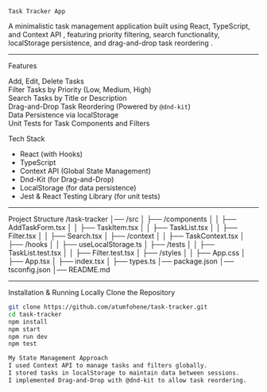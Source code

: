     Task Tracker App

A minimalistic task management application built using React, TypeScript, and Context API , featuring  priority filtering, search functionality, localStorage persistence, and drag-and-drop task reordering .

---

Features

  Add, Edit, Delete Tasks   
  Filter Tasks by Priority (Low, Medium, High)   
 Search Tasks by Title or Description   
 Drag-and-Drop Task Reordering  (Powered by `@dnd-kit`)  
 Data Persistence via localStorage   
  Unit Tests for Task Components and Filters 


Tech Stack 
-  React  (with Hooks)
-  TypeScript 
-  Context API  (Global State Management)
-  Dnd-Kit  (for Drag-and-Drop)
-  LocalStorage  (for data persistence)
-  Jest & React Testing Library  (for unit tests)

---

Project Structure 
/task-tracker
│── /src
│ ├── /components
│ │ ├── AddTaskForm.tsx
│ │ ├── TaskItem.tsx
│ │ ├── TaskList.tsx
│ │ ├── Filter.tsx
│ │ ├── Search.tsx
│ ├── /context
│ │ ├── TaskContext.tsx
│ ├── /hooks
│ │ ├── useLocalStorage.ts
│ ├── /tests
│ │ ├── TaskList.test.tsx
│ │ ├── Filter.test.tsx
│ ├── /styles
│ │ ├── App.css
│ ├── App.tsx
│ ├── index.tsx
│ ├── types.ts
│── package.json
│── tsconfig.json
│── README.md

---

Installation & Running Locally 
Clone the Repository   
```sh
git clone https://github.com/atumfohene/task-tracker.git
cd task-tracker
npm install
npm start
npm run dev
npm test

My State Management Approach
I used Context API to manage tasks and filters globally.
I stored tasks in localStorage to maintain data between sessions.
I implemented Drag-and-Drop with @dnd-kit to allow task reordering.

